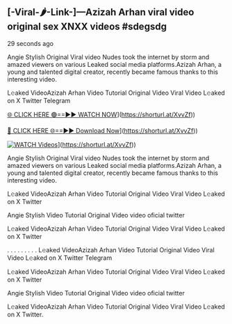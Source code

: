 ## [-Viral-🌶-Link-]—Azizah Arhan viral video original sex XNXX videos #sdegsdg

29 seconds ago

Angie Stylish Original Viral video Nudes took the internet by storm and amazed viewers on various Leaked social media platforms.Azizah Arhan, a young and talented digital creator, recently became famous thanks to this interesting video.

L𝚎aked VideoAzizah Arhan Video Tutorial Original Video Viral Video L𝚎aked on X Twitter Telegram

[🌐 CLICK HERE 🟢==►► WATCH NOW](https://i.imgur.com/dJHk4Zq.gif)](https://shorturl.at/XvvZf))

[🔴 CLICK HERE 🌐==►► Download Now](https://i.imgur.com/dJHk4Zq.gif)](https://shorturl.at/XvvZf))

[![WATCH Videos](https://i.imgur.com/dJHk4Zq.gif)](https://i.imgur.com/dJHk4Zq.gif)](https://shorturl.at/XvvZf))

Angie Stylish Original Viral video Nudes took the internet by storm and amazed viewers on various Leaked social media platforms.Azizah Arhan, a young and talented digital creator, recently became famous thanks to this interesting video.

L𝚎aked VideoAzizah Arhan Video Tutorial Original Video Viral Video L𝚎aked on X Twitter

Angie Stylish Video Tutorial Original Video video oficial twitter

L𝚎aked VideoAzizah Arhan Video Tutorial Original Video Viral Video L𝚎aked on X Twitter

. . . . . . . . . L𝚎aked VideoAzizah Arhan Video Tutorial Original Video Viral Video L𝚎aked on X Twitter Telegram

L𝚎aked VideoAzizah Arhan Video Tutorial Original Video Viral Video L𝚎aked on X Twitter

Angie Stylish Video Tutorial Original Video video oficial twitter

L𝚎aked VideoAzizah Arhan Video Tutorial Original Video Viral Video L𝚎aked on X Twitter.